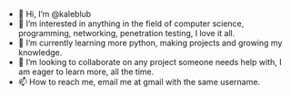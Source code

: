 - 👋 Hi, I’m @kaleblub
- 👀 I’m interested in anything in the field of computer science, programming, networking, penetration testing, I love it all.
- 🌱 I’m currently learning more python, making projects and growing my knowledge.
- 💞️ I’m looking to collaborate on any project someone needs help with, I am eager to learn more, all the time.
- 📫 How to reach me, email me at gmail with the same username.

<!---
kaleblub/kaleblub is a ✨ special ✨ repository because its `README.md` (this file) appears on your GitHub profile.
You can click the Preview link to take a look at your changes.
--->
